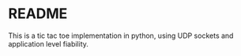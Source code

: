 # README #

This is a tic tac toe implementation in python, using UDP sockets and application level fiability.